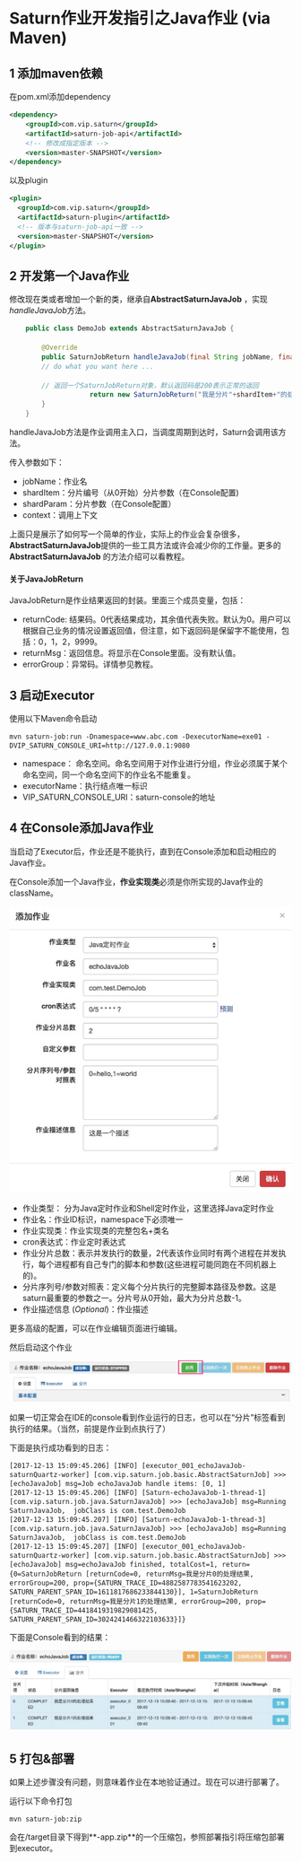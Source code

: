 # Saturn作业开发指引之Java作业 (via Maven)

## 1 添加maven依赖
在pom.xml添加dependency

```xml
<dependency>
    <groupId>com.vip.saturn</groupId>
    <artifactId>saturn-job-api</artifactId>
    <!-- 修改成指定版本 -->
    <version>master-SNAPSHOT</version>
</dependency>  
```

以及plugin

```xml
<plugin>
  <groupId>com.vip.saturn</groupId>
  <artifactId>saturn-plugin</artifactId>
  <!-- 版本与saturn-job-api一致 -->
  <version>master-SNAPSHOT</version>
</plugin>
```

## 2 开发第一个Java作业 ##

修改现在类或者增加一个新的类，继承自**AbstractSaturnJavaJob** ，实现 *handleJavaJob*方法。

```java
    public class DemoJob extends AbstractSaturnJavaJob {

    	@Override
    	public SaturnJobReturn handleJavaJob(final String jobName, final Integer shardItem, final String shardParam, final SaturnJobExecutionContext context) {
    	// do what you want here ...
              
    	// 返回一个SaturnJobReturn对象，默认返回码是200表示正常的返回
            		return new SaturnJobReturn("我是分片"+shardItem+"的处理结果");
	    }
    }
```

handleJavaJob方法是作业调用主入口，当调度周期到达时，Saturn会调用该方法。

传入参数如下：

* jobName：作业名
* shardItem：分片编号（从0开始）分片参数（在Console配置)
* shardParam：分片参数（在Console配置）
* context：调用上下文

上面只是展示了如何写一个简单的作业，实际上的作业会复杂很多，**AbstractSaturnJavaJob**提供的一些工具方法或许会减少你的工作量。更多的**AbstractSaturnJavaJob** 的方法介绍可以看教程。

#### 关于JavaJobReturn

JavaJobReturn是作业结果返回的封装。里面三个成员变量，包括：

- returnCode: 结果码。0代表结果成功，其余值代表失败。默认为0。用户可以根据自己业务的情况设置返回值，但注意，如下返回码是保留字不能使用，包括：0，1，2，9999。
- returnMsg：返回信息。将显示在Console里面。没有默认值。
- errorGroup：异常码。详情参见教程。

## 3 启动Executor

使用以下Maven命令启动
```Shell
mvn saturn-job:run -Dnamespace=www.abc.com -DexecutorName=exe01 -DVIP_SATURN_CONSOLE_URI=http://127.0.0.1:9080
```

- namespace： 命名空间。命名空间用于对作业进行分组，作业必须属于某个命名空间，同一个命名空间下的作业名不能重复。
- executorName：执行结点唯一标识
- VIP_SATURN_CONSOLE_URI：saturn-console的地址

## 4 在Console添加Java作业

当启动了Executor后，作业还是不能执行，直到在Console添加和启动相应的Java作业。

在Console添加一个Java作业，**作业实现类**必须是你所实现的Java作业的className。

![add_java_job.png](_media/add_java_job.jpg)

* 作业类型： 分为Java定时作业和Shell定时作业，这里选择Java定时作业
* 作业名：作业ID标识，namespace下必须唯一
* 作业实现类：作业实现类的完整包名+类名
* cron表达式：作业定时表达式
* 作业分片总数：表示并发执行的数量，2代表该作业同时有两个进程在并发执行，每个进程都有自己专门的脚本和参数(这些进程可能同跑在不同机器上的)。
* 分片序列号/参数对照表：定义每个分片执行的完整脚本路径及参数。这是saturn最重要的参数之一。分片号从0开始，最大为分片总数-1。
* 作业描述信息 (*Optional*)：作业描述

更多高级的配置，可以在作业编辑页面进行编辑。

然后启动这个作业

![enable_java_job.png](_media/enable_java_job.jpg)

如果一切正常会在IDE的console看到作业运行的日志，也可以在“分片”标签看到执行的结果。（当然，前提是作业到点执行了）

下面是执行成功看到的日志：

```
[2017-12-13 15:09:45.206] [INFO] [executor_001_echoJavaJob-saturnQuartz-worker] [com.vip.saturn.job.basic.AbstractSaturnJob] >>> [echoJavaJob] msg=Job echoJavaJob handle items: [0, 1]
[2017-12-13 15:09:45.206] [INFO] [Saturn-echoJavaJob-1-thread-1] [com.vip.saturn.job.java.SaturnJavaJob] >>> [echoJavaJob] msg=Running SaturnJavaJob,  jobClass is com.test.DemoJob 
[2017-12-13 15:09:45.207] [INFO] [Saturn-echoJavaJob-1-thread-3] [com.vip.saturn.job.java.SaturnJavaJob] >>> [echoJavaJob] msg=Running SaturnJavaJob,  jobClass is com.test.DemoJob 
[2017-12-13 15:09:45.207] [INFO] [executor_001_echoJavaJob-saturnQuartz-worker] [com.vip.saturn.job.basic.AbstractSaturnJob] >>> [echoJavaJob] msg=echoJavaJob finished, totalCost=1, return={0=SaturnJobReturn [returnCode=0, returnMsg=我是分片0的处理结果, errorGroup=200, prop={SATURN_TRACE_ID=4882587783541623202, SATURN_PARENT_SPAN_ID=1611817686233844130}], 1=SaturnJobReturn [returnCode=0, returnMsg=我是分片1的处理结果, errorGroup=200, prop={SATURN_TRACE_ID=4418419319829081425, SATURN_PARENT_SPAN_ID=3024241466322103633}]}
```

下面是Console看到的结果：

![java_job_successful.png](_media/java_job_successful.jpg)

## 5 打包&部署 ##

如果上述步骤没有问题，则意味着作业在本地验证通过。现在可以进行部署了。

运行以下命令打包

```Shell
mvn saturn-job:zip
```

会在/target目录下得到**-app.zip**的一个压缩包，参照部署指引将压缩包部署到executor。